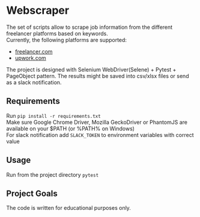 # Webscraper

The set of scripts allow to scrape job information from the different freelancer platforms based on keywords.  
Currently, the following platforms are supported:  
- [freelancer.com](https://www.freelancer.com/jobs/regions/)  
- [upwork.com](https://www.upwork.com/)  

The project is designed with Selenium WebDriver(Selene) + Pytest + PageObject pattern.
The results might be saved into csv/xlsx files or send as a slack notification. 

## Requirements

Run `pip install -r requirements.txt`  
Make sure Google Chrome Driver, Mozilla GeckoDriver or PhantomJS are available on your $PATH (or %PATH% on Windows)  
For slack notification add `SLACK_TOKEN` to environment variables with correct value  

## Usage

Run from the project directory `pytest`  

## Project Goals

The code is written for educational purposes only.
